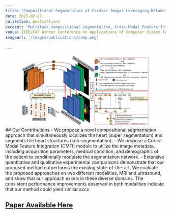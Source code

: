 ```yaml
---
title: "Compositional Segmentation of Cardiac Images Leveraging Metadata"
date: 2025-02-27
collection: publications
excerpt: "Multitask compositional segmentation, Cross-Modal Feature Integration (CMFI) module to leverage the metadata related to cardiac imaging."
venue: IEEE/CVF Winter Conference on Applications of Computer Vision (WACV-2025)
imageurl: '/images/publications/comp.png'

---
```

<center><img src='/images/publications/comp.png' alt='CAMS-Net Architecture' style="width:80%;"></center>
## Our Contributions   
- We propose a novel compositional segmentation approach that simultaneously localizes the heart (super segmentation) and segments the heart structures (sub-segmentation).
- We propose a Cross-Modal Feature Integration (CMFI) module to utilize the image metadata, including acquisition parameters, medical condition, and demographic of the patient to conditionally modulate the segmentation network.
- Extensive quantitative and qualitative experimental comparisons demonstrate that our proposed method
outperforms the existing state-of-the-art. We evaluate the proposed approaches on two different modalities, MRI and ultrasound, and show that our approach excels in these diverse domains. The consistent performance improvements observed in both modalities indicate that our method could yield similar accu

## [Paper Available Here](https://arxiv.org/abs/2410.23130)
